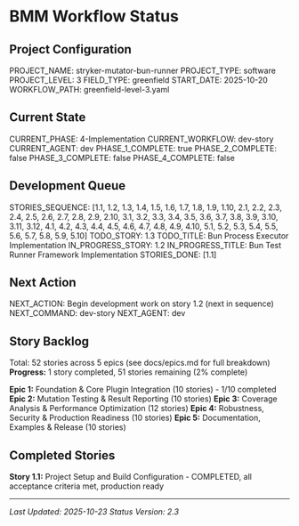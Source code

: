 # BMM Workflow Status

## Project Configuration

PROJECT_NAME: stryker-mutator-bun-runner PROJECT_TYPE: software PROJECT_LEVEL: 3
FIELD_TYPE: greenfield START_DATE: 2025-10-20 WORKFLOW_PATH:
greenfield-level-3.yaml

## Current State

CURRENT_PHASE: 4-Implementation CURRENT_WORKFLOW: dev-story
CURRENT_AGENT: dev PHASE_1_COMPLETE: true PHASE_2_COMPLETE: false
PHASE_3_COMPLETE: false PHASE_4_COMPLETE: false

## Development Queue

STORIES_SEQUENCE: [1.1, 1.2, 1.3, 1.4, 1.5, 1.6, 1.7, 1.8, 1.9, 1.10, 2.1, 2.2,
2.3, 2.4, 2.5, 2.6, 2.7, 2.8, 2.9, 2.10, 3.1, 3.2, 3.3, 3.4, 3.5, 3.6, 3.7, 3.8,
3.9, 3.10, 3.11, 3.12, 4.1, 4.2, 4.3, 4.4, 4.5, 4.6, 4.7, 4.8, 4.9, 4.10, 5.1,
5.2, 5.3, 5.4, 5.5, 5.6, 5.7, 5.8, 5.9, 5.10] TODO_STORY: 1.3 TODO_TITLE: Bun Process Executor Implementation IN_PROGRESS_STORY: 1.2 IN_PROGRESS_TITLE:
Bun Test Runner Framework Implementation STORIES_DONE: [1.1]

## Next Action

NEXT_ACTION: Begin development work on story 1.2 (next in sequence)
NEXT_COMMAND: dev-story NEXT_AGENT: dev

## Story Backlog

Total: 52 stories across 5 epics (see docs/epics.md for full breakdown)
**Progress:** 1 story completed, 51 stories remaining (2% complete)

**Epic 1:** Foundation & Core Plugin Integration (10 stories) - 1/10 completed **Epic 2:** Mutation Testing & Result Reporting (10 stories) **Epic
3:** Coverage Analysis & Performance Optimization (12 stories) **Epic 4:**
Robustness, Security & Production Readiness (10 stories) **Epic 5:**
Documentation, Examples & Release (10 stories)

## Completed Stories

**Story 1.1:** Project Setup and Build Configuration - COMPLETED, all acceptance criteria met, production ready

---

_Last Updated: 2025-10-23_ _Status Version: 2.3_
